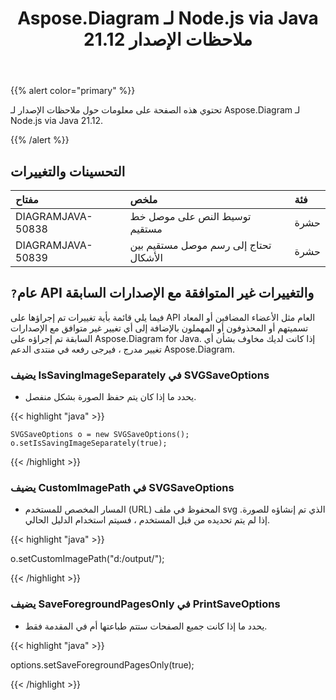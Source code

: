 ﻿---
title: Aspose.Diagram لـ Node.js via Java 21.12 ملاحظات الإصدار
type: docs
weight: 3
url: /ar/java/aspose-diagram-for-node-js-via-java-21-12-release-notes/
---
{{% alert color="primary" %}}

تحتوي هذه الصفحة على معلومات حول ملاحظات الإصدار لـ Aspose.Diagram لـ Node.js via Java 21.12.


{{% /alert %}}
## **التحسينات والتغييرات**  ##

|**مفتاح**|**ملخص**|**فئة**|
|:- |:- |:- |
|DIAGRAMJAVA-50838|توسيط النص على موصل خط مستقيم|حشرة|
|DIAGRAMJAVA-50839|تحتاج إلى رسم موصل مستقيم بين الأشكال|حشرة|
## `?`**عام API والتغييرات غير المتوافقة مع الإصدارات السابقة**
فيما يلي قائمة بأية تغييرات تم إجراؤها على API العام مثل الأعضاء المضافين أو المعاد تسميتهم أو المحذوفون أو المهملون بالإضافة إلى أي تغيير غير متوافق مع الإصدارات السابقة تم إجراؤه على Aspose.Diagram for Java. إذا كانت لديك مخاوف بشأن أي تغيير مدرج ، فيرجى رفعه في منتدى الدعم Aspose.Diagram.


### **يضيف IsSavingImageSeparately في SVGSaveOptions**
- يحدد ما إذا كان يتم حفظ الصورة بشكل منفصل.

{{< highlight "java" >}}

    SVGSaveOptions o = new SVGSaveOptions();
    o.setIsSavingImageSeparately(true);

{{< /highlight >}}


### **يضيف CustomImagePath في SVGSaveOptions**
- المسار المخصص للمستخدم (URL) المحفوظ في ملف svg الذي تم إنشاؤه للصورة. إذا لم يتم تحديده من قبل المستخدم ، فسيتم استخدام الدليل الحالي.

{{< highlight "java" >}}

  o.setCustomImagePath("d:/output/");

{{< /highlight >}}

### **يضيف SaveForegroundPagesOnly في PrintSaveOptions**
- يحدد ما إذا كانت جميع الصفحات ستتم طباعتها أم في المقدمة فقط.

{{< highlight "java" >}}

 options.setSaveForegroundPagesOnly(true);

{{< /highlight >}}
